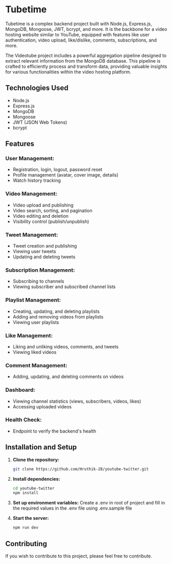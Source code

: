 # Tubetime

Tubetime is a complex backend project built with Node.js, Express.js, MongoDB, Mongoose, JWT, bcrypt, and more. It is the backbone for a video hosting website similar to YouTube, equipped with features like user authentication, video upload, like/dislike, comments, subscriptions, and more.

The Videotube project includes a powerful aggregation pipeline designed to extract relevant information from the MongoDB database. This pipeline is crafted to efficiently process and transform data, providing valuable insights for various functionalities within the video hosting platform.

## Technologies Used

- Node.js
- Express.js
- MongoDB
- Mongoose
- JWT (JSON Web Tokens)
- bcrypt

## Features

### User Management:

- Registration, login, logout, password reset
- Profile management (avatar, cover image, details)
- Watch history tracking

### Video Management:

- Video upload and publishing
- Video search, sorting, and pagination
- Video editing and deletion
- Visibility control (publish/unpublish)

### Tweet Management:

- Tweet creation and publishing
- Viewing user tweets
- Updating and deleting tweets

### Subscription Management:

- Subscribing to channels
- Viewing subscriber and subscribed channel lists

### Playlist Management:

- Creating, updating, and deleting playlists
- Adding and removing videos from playlists
- Viewing user playlists

### Like Management:

- Liking and unliking videos, comments, and tweets
- Viewing liked videos

### Comment Management:

- Adding, updating, and deleting comments on videos

### Dashboard:

- Viewing channel statistics (views, subscribers, videos, likes)
- Accessing uploaded videos

### Health Check:

- Endpoint to verify the backend's health

## Installation and Setup

1. **Clone the repository:**

    ```bash
    git clone https://github.com/Hruthik-28/youtube-twitter.git
    ```

2. **Install dependencies:**

    ```bash
    cd youtube-twitter
    npm install
    ```

3. **Set up environment variables:**
    Create a .env in root of project and fill in the required values in the .env file using .env.sample file

4. **Start the server:**

    ```bash
    npm run dev
    ```

## Contributing

If you wish to contribute to this project, please feel free to contribute.
